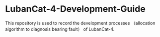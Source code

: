 # LubanCat-4-Development-Guide
This repository is used to record the development processes （allocation algorithm to diagnosis bearing fault） of LubanCat-4. 
